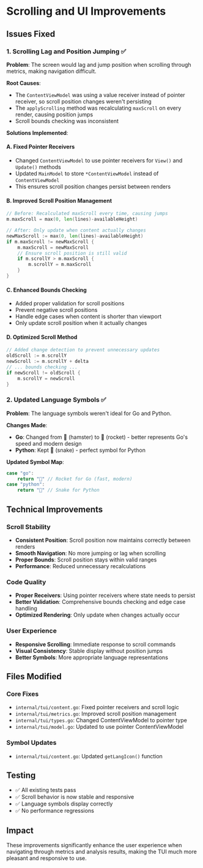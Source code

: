# Scrolling and UI Improvements

## Issues Fixed

### 1. Scrolling Lag and Position Jumping ✅

**Problem**: The screen would lag and jump position when scrolling through metrics, making navigation difficult.

**Root Causes**:
- The `ContentViewModel` was using a value receiver instead of pointer receiver, so scroll position changes weren't persisting
- The `applyScrolling` method was recalculating `maxScroll` on every render, causing position jumps
- Scroll bounds checking was inconsistent

**Solutions Implemented**:

#### A. Fixed Pointer Receivers
- Changed `ContentViewModel` to use pointer receivers for `View()` and `Update()` methods
- Updated `MainModel` to store `*ContentViewModel` instead of `ContentViewModel`
- This ensures scroll position changes persist between renders

#### B. Improved Scroll Position Management
```go
// Before: Recalculated maxScroll every time, causing jumps
m.maxScroll = max(0, len(lines)-availableHeight)

// After: Only update when content actually changes
newMaxScroll := max(0, len(lines)-availableHeight)
if m.maxScroll != newMaxScroll {
    m.maxScroll = newMaxScroll
    // Ensure scroll position is still valid
    if m.scrollY > m.maxScroll {
        m.scrollY = m.maxScroll
    }
}
```

#### C. Enhanced Bounds Checking
- Added proper validation for scroll positions
- Prevent negative scroll positions
- Handle edge cases when content is shorter than viewport
- Only update scroll position when it actually changes

#### D. Optimized Scroll Method
```go
// Added change detection to prevent unnecessary updates
oldScroll := m.scrollY
newScroll := m.scrollY + delta
// ... bounds checking ...
if newScroll != oldScroll {
    m.scrollY = newScroll
}
```

### 2. Updated Language Symbols ✅

**Problem**: The language symbols weren't ideal for Go and Python.

**Changes Made**:
- **Go**: Changed from 🐹 (hamster) to 🚀 (rocket) - better represents Go's speed and modern design
- **Python**: Kept 🐍 (snake) - perfect symbol for Python

**Updated Symbol Map**:
```go
case "go":
    return "🚀" // Rocket for Go (fast, modern)
case "python":
    return "🐍" // Snake for Python
```

## Technical Improvements

### Scroll Stability
- **Consistent Position**: Scroll position now maintains correctly between renders
- **Smooth Navigation**: No more jumping or lag when scrolling
- **Proper Bounds**: Scroll position stays within valid ranges
- **Performance**: Reduced unnecessary recalculations

### Code Quality
- **Proper Receivers**: Using pointer receivers where state needs to persist
- **Better Validation**: Comprehensive bounds checking and edge case handling
- **Optimized Rendering**: Only update when changes actually occur

### User Experience
- **Responsive Scrolling**: Immediate response to scroll commands
- **Visual Consistency**: Stable display without position jumps
- **Better Symbols**: More appropriate language representations

## Files Modified

### Core Fixes
- `internal/tui/content.go`: Fixed pointer receivers and scroll logic
- `internal/tui/metrics.go`: Improved scroll position management
- `internal/tui/types.go`: Changed ContentViewModel to pointer type
- `internal/tui/model.go`: Updated to use pointer ContentViewModel

### Symbol Updates
- `internal/tui/content.go`: Updated `getLangIcon()` function

## Testing
- ✅ All existing tests pass
- ✅ Scroll behavior is now stable and responsive
- ✅ Language symbols display correctly
- ✅ No performance regressions

## Impact
These improvements significantly enhance the user experience when navigating through metrics and analysis results, making the TUI much more pleasant and responsive to use.